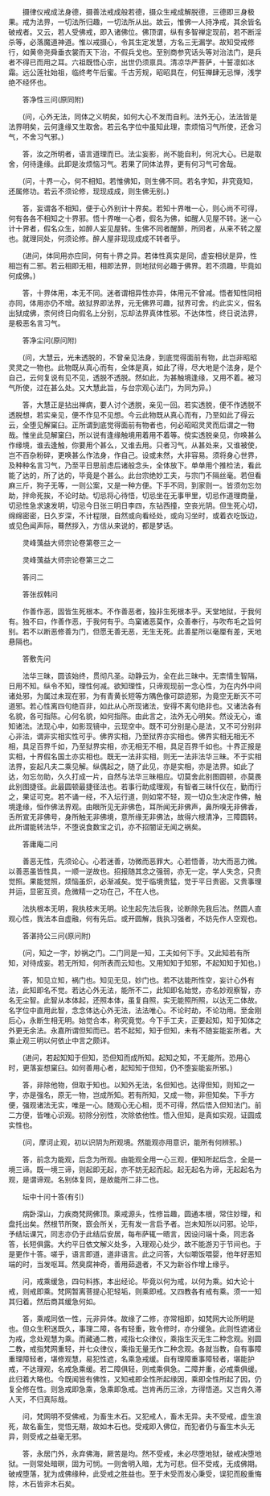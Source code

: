 <!-- { "loadSidebar": true } -->
　　摄律仪戒成法身德，摄善法戒成般若德，摄众生戒成解脱德，三德即三身极果。戒为法界，一切法所归趣，一切法所从出。故云，惟佛一人持净戒，其余皆名破戒者。又云，若人受佛戒，即入诸佛位。佛顶谓，纵有多智禅定现前，若不断淫杀等，必落魔道神道。惟以戒摄心，令其生定发慧，方名三无漏学。故知受戒修行，如黄帝尧舜垂衣裳而天下治，不假兵戈也。至别商参究话头等对治法门，是兵者不得已而用之耳。六祖既悟心宗，出世仍须禀具。清凉华严菩萨，十誓凛如冰霜。远公莲社始祖，临终考午后蜜。千古芳规，昭昭具在，何狂禅肆无忌惮，浅学绝不经怀也。

　　答净性三问(原同附)

　　(问，心外无法，同体之义明矣，如何大心不发而自利。法外无心，法法皆是法界明矣，云何逢缘又生取舍。若云名字位中虽知此理，柰烦恼习气所使，还舍习气，不舍习气邪。)

　　答，汝之所明者，语言道理而已。法尘妄影，尚不能自利，何况大心。已是取舍，何待逢缘。此即是汝烦恼习气。若果了同体法界，更有何习气可舍哉。

　　(问，十界一心，何不相知。若惟佛知，则生佛不同。若名字知，非究竟知，还属修功。若云不须论修，现现成成，则生佛无别。)

　　答，妄谓各不相知，便于心外别计十界矣。若知十界唯一心，则心尚不可得，何有各各不相知之十界邪。悟十界唯一心者，假名为佛，如醒人见屋不转。迷一心计十界者，假名众生，如醉人妄见屋转。生佛不同者醒醉，所同者，从来不转之屋也。就理同处，何须论修。醉人屋非现现成成不转者乎。

　　(进问，体同用亦应同，何有十界之异。若体性真实是同，虚妄相状是异，性相岂有二邪。若云相即无相，相即法界，则地狱何必趣于佛界。若不须趣，毕竟如何成佛。)

　　答，十界体用，本无不同。迷者谓相异性亦异，体用元不曾减。悟者知性同相亦同，体用亦仍不增。故狱界即法界，元无佛界可趣，狱界可舍。约此实义，假名出狱成佛，柰何终日向假名上分别，忘却法界真体性邪。不达体性，终日说法界，是极恶名言习气。

　　答净尘问(原问附)

　　(问，大慧云，光未透脱的，不曾亲见法身，到底觉得面前有物，此岂非昭昭灵灵之一物也。此物既从真心而有，全体是真，如此了得，尽大地是个法身，是个自己，云何复说有见不见，透脱不透脱。然如此，为甚触境逢缘，又用不着。被习气所使，过在甚么处。又大慧此旨，与台宗观心法门，为同为异。)

　　答，大慧正是拈出禅病，要人讨个透脱，亲见一回。若实透脱，便不作透脱不透脱想，若实亲见，便不作见不见想。今云此物既从真心而有，乃至如此了得云云，全堕见解窠臼。正所谓到底觉得面前有物者也，何必昭昭灵灵而后谓之一物哉。惟坐此见解窠臼，所以说有逢缘触境用着用不着等。傥实透脱亲见，你唤甚么作缘境，谁去逢触，你要用个甚么，又谁去用。只者习气，从甚处来，又谁被使，岂不百杂粉碎，更唤甚么作法身，作自己。设或未然，大非容易。须将身心世界，及种种名言习气，乃至平日思前虑后诸般念头，全体放下。单单用个推检法，看此能了达的，所了达的，毕竟是个甚么。此台宗绝妙工夫，与宗门不隔丝毫。若但看麻三斤，狗子无等，一则公案，又是一种方便。下手不同，到家则一。皆须勿忘勿助，拌命死挨，不论时劫。切忌将心待悟，切忌坐在无事甲里，切忌作道理商量，切忌性急求速发明，切忌今日张三明日李四，东钻西撞，空丧光阴。但生死心切，绵绵密密，日久岁深，不计程限，自然或向看经处，或向习坐时，或着衣吃饭边，或见色闻声际，蓦然拶入，方信从来说的，都是梦话。

　　灵峰蕅益大师宗论卷第卷三之一

　　灵峰蕅益大师宗论卷第三之二

　　答问二

　　答张叔韩问

　　作善作恶，固皆生死根本。不作善恶者，独非生死根本乎。天堂地狱，于我何有。独不曰，作善作恶，于我何有乎。鸟窠诸恶莫作，众善奉行，与吹布毛之旨何别。若不以断恶修善为门，但愿无善无恶，无生无死。此善星所以毫厘有差，天地悬隔也。

　　答敷先问

　　法华三昧，圆该始终，贯彻凡圣。动静云为，全在此三昧中。无柰情生智隔，日用不知。纵令不知，理性何减。欲知理性，只谛观现前一念心性，为在内外中间诸处邪，为属过未现在邪，为有青黄长短等方隅色像可踪迹邪，为竟空无断灭不可道邪。若心性离四句绝百非，如此从心所现诸法，安得不离句绝非也。又诸法各有名貌，各可指陈。心何名貌，如何指陈。由此言之，法外无心明矣。然设无心，谁知诸法。法现心中，如影现镜中，云现空中。既不可分别是心是法，又不可分别非心非法，谓非实相实性可乎。佛界实相，乃至狱界亦实相也。佛界实相无相无不相，具足百界千如，乃至狱界实相，亦无相无不相，具足百界千如也。十界正报是实相，十界假名国土亦实相也。既无一法非实相，则无一法非法华三昧。不于实相法界，妄起凡夫二乘见解。纵偶起之，随了此见，亦是实相，亦是法界。如此了达，勿忘勿助，久久打成一片，自然与法华三昧相应。切莫舍此别图圆顿，亦莫畏此别图捷径。此最圆顿最捷径法也。若事行助成理观，有智者三昧忏仪在，勤而行之，果证可克。若不诵一经，不入坛行道，则如常不轻，观一切众生决定作佛，触境逢缘，恒作佛法界观。由眼所见无非佛色，耳所闻无非佛声，鼻所嗅无非佛香，舌所宣无非佛号，身所触无非佛境，意所缘无非佛法，故得六根清净，三障圆转。此所谓能转法华，不堕说食数宝之讥，亦不招闇证无闻之祸矣。

　　答庸庵二问

　　善恶无性，先须论心。心若迷善，功微而恶罪大。心若悟善，功大而恶力微。以善恶虽皆性具，一顺一逆故也。招报随其念之强弱，亦无一定。学人失念，只贵觉照。果能觉照，烦恼虽炽，必渐减矣。觉于临境贵猛，觉于平日贵密。又贵事理并运，显密互资。危微精一之功在己，不在人也。

　　法执根本无明，我执枝末无明。论生起先法后我，论断除先我后法。然圆人直观心性，我法本自虚融，何有先后。或开圆解，我执习强者，不妨先作人空观也。

　　答湛持公三问(原问附)

　　(问，知之一字，妙祸之门。二门同是一知，工夫如何下手。又此知若有所知，对待成妄。若无所知，何所表而云知也。又用知知于知邪，不起知知于知也。)

　　答，知见立知，祸门也。知见无见，妙门也。若不达能所性空，妄计心外有法，此知即名不觉。若达心外无法，能所不二，此知即名始觉，亦名妙观察智，亦名无尘智。此智从本体起，还照本体，虽复自照，实无能照所照，以达无二体故。名字位中直用此智，念念体达心外无法，法法唯心。不论时劫，不论功用。至金刚后心，永断生相无明。始觉合本，称究竟觉。今下手工夫，正要起知，知于知体之外更无余法。永嘉所谓但知而已。若不起知，知于但知，未有不随妄能妄所者。大乘止观三明以何依止中言之颇详。

　　(进问，若起知知于但知，恐但知而成所知。起知之知，不无能所。恐用心时，更落妄想窠臼。如何善用心者，起知知于但知，仍不堕妄能妄所邪。)

　　答，非除他物，但取于知也。以知外无法，名但知也。达得但知，则知之一字，亦是强名，原无一物，岂成所知。若有所知，又成一物，非但知矣。下手方便，强观诸法无实，唯是一心。随观心无心相，觅不可得，然后悟入但知法门。前二方便，皆唯心识观。初除分别性，次除依他性。悟入但知，是真如实观，证圆成实性也。

　　(问，摩诃止观，初以识阴为所观境。然能观亦用意识，能所有何辨邪。)

　　答，前念为能观，后念为所观。由能观全用一心三观，便知所起后念，全是一境三谛。既一境三谛，则起即无起，亦不妨无起而起。起无起名为谛，无起起名为观，是谓谛观。名别体复同，是故能所二非二也。

　　坛中十问十答(有引)

　　病卧深山，力疾商梵网佛顶。乘戒源头，性修旨趣，圆通本根，常住妙理，和盘托出矣。然根节所聚，窾会所关，无有发一言启予者。岂未知所以问邪。论毕，予结坛课咒，同志亦仍于此结后安居，每布萨辄一晤言，因设问端十条，同志各答，长短俱露。大约平日依文解义处多，入理观心处少，故不能游刃于节间也。于是更作十答。嗟乎，语言即道，道非语言。此之问答，大似嚼饭喂婴，他年好恶知端的时，当发呕耳。然臭腐神奇，善用茹退者，不又为新谷作增上缘乎。

　　问，戒乘缓急，四句料拣，本出经论。毕竟以何为戒，以何为乘。如大论十戒，则戒即乘。梵网暂离菩提心犯轻垢，则乘即戒。又四教各有戒有乘。须一一知其归着。然后商其缓急何如。

　　答，乘戒同依一性，元非异体。故缘了二修，亦常相即，如梵网大论所明是也。但众生积迷既久，事理二障，各有轻重，致令修时，亦分缓急。此则性遮诸业为戒，念处观慧为乘。而藏通二教，戒指七众律仪，乘指生灭无生二种念观。别圆二教，戒指梵网重轻，并七众律仪，乘指无量无作二种念观。各就当教，自有事障重理障轻者，堪修观慧，易犯性遮，名乘急戒缓。自有理障重事障轻者，堪能护戒，不达理观，名戒急乘缓。若二障俱轻，则戒乘俱急。二障并重，必戒乘俱缓。此归着大略也。今既闻皆有佛性，又知戒即全性所起缘因，乘即全性所起了因，仍复全修在性。则急戒即急乘，急乘即急戒。岂肯再历三涂，方得悟道。又岂肯久滞人天，不归真际哉。

　　问，梵网明不受佛戒，为畜生木石。又犯戒人，畜木无异。夫不受戒，虚生浪死，故名畜生，觉悟无期，故如木石也。受戒即入佛位，而犯者仍与畜生木头无异，则受戒之益毫无邪。

　　答，永居门外，永弃佛海，厥苦是均。然不受戒，未必尽堕地狱，破戒决堕地狱。一则常处暗暝，固为可悯。一则舍明入暗，尤为可悲。但不受戒，无成佛期。破戒堕落，犹为成佛缘种，此受戒之胜益也。至于未受而发心秉受，误犯而殷重悔除，木石皆非木石矣。

